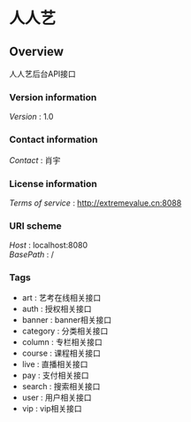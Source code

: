 # 人人艺


<a name="overview"></a>
## Overview
人人艺后台API接口


### Version information
*Version* : 1.0


### Contact information
*Contact* : 肖宇


### License information
*Terms of service* : http://extremevalue.cn:8088


### URI scheme
*Host* : localhost:8080  
*BasePath* : /


### Tags

* art : 艺考在线相关接口
* auth : 授权相关接口
* banner : banner相关接口
* category : 分类相关接口
* column : 专栏相关接口
* course : 课程相关接口
* live : 直播相关接口
* pay : 支付相关接口
* search : 搜索相关接口
* user : 用户相关接口
* vip : vip相关接口



